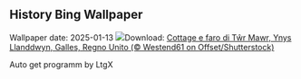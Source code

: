 ## History Bing Wallpaper
Wallpaper date: 2025-01-13
![](https://www.bing.com/th?id=OHR.CoastalWales_IT-IT6663007380_UHD.jpg&w=1000)Download: [Cottage e faro di Tŵr Mawr, Ynys Llanddwyn, Galles, Regno Unito (© Westend61 on Offset/Shutterstock)](https://www.bing.com/th?id=OHR.CoastalWales_IT-IT6663007380_UHD.jpg)

Auto get programm by LtgX
